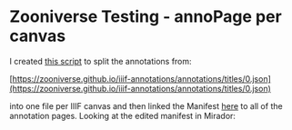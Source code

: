 # Zooniverse Testing - annoPage per canvas

I created [this script](https://github.com/glenrobson/iiif_stuff/blob/master/zooniverse/split/split.py) to split the annotations from:

[https://zooniverse.github.io/iiif-annotations/annotations/titles/0.json](https://zooniverse.github.io/iiif-annotations/annotations/titles/0.json)

into one file per IIIF canvas and then linked the Manifest [here](manifest.json) to all of the annotation pages. Looking at the edited manifest in Mirador:

<div id="mirador" style="width: 100%; height: calc(100vh - 3px); position: relative;"></div>
<script type='text/javascript' src='https://unpkg.com/mirador@latest/dist/mirador.min.js'></script>
<script type="text/javascript">
      var miradorInstance = Mirador.viewer({
        id: 'mirador',
        windows: [
            {
                manifestId: 'https://glenrobson.github.io/iiif_stuff/zooniverse/split/manifest.json',
                sideBarPanel: 'annotations',
                sideBarOpen: true
            }
        ],
      });
</script>      

The annotation pages generated are:

 * [annoPage-0.json](annoPage-0.json)
 * [annoPage-1.json](annoPage-1.json)
 * [annoPage-2.json](annoPage-2.json)
 * [annoPage-3.json](annoPage-3.json)
 * [annoPage-4.json](annoPage-4.json)
 * [annoPage-5.json](annoPage-5.json)
 * [annoPage-6.json](annoPage-6.json)
 * [annoPage-7.json](annoPage-7.json)
 * [annoPage-8.json](annoPage-8.json)
 * [annoPage-9.json](annoPage-9.json)
 * [annoPage-10.json](annoPage-10.json)
 * [annoPage-11.json](annoPage-11.json)
 * [annoPage-12.json](annoPage-12.json)
 * [annoPage-13.json](annoPage-13.json)
 * [annoPage-14.json](annoPage-14.json)
 * [annoPage-15.json](annoPage-15.json)
 * [annoPage-16.json](annoPage-16.json)
 * [annoPage-17.json](annoPage-17.json)
 * [annoPage-18.json](annoPage-18.json)
 * [annoPage-19.json](annoPage-19.json)
 * [annoPage-20.json](annoPage-20.json)
 * [annoPage-21.json](annoPage-21.json)
 * [annoPage-368.json](annoPage-368.json)


